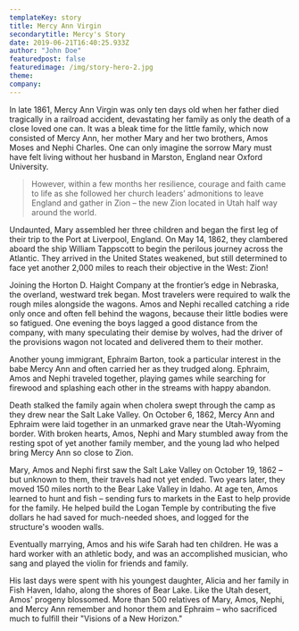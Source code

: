 ```yaml
---
templateKey: story
title: Mercy Ann Virgin
secondarytitle: Mercy's Story
date: 2019-06-21T16:40:25.933Z
author: "John Doe"
featuredpost: false
featuredimage: /img/story-hero-2.jpg
theme:
company:
---
```


In late 1861, Mercy Ann Virgin was only ten days old when her father died tragically in a railroad accident, devastating her family as only the death of a close loved one can. It was a bleak time for the little family, which now consisted of Mercy Ann, her mother Mary and her two brothers, Amos Moses and Nephi Charles. One can only imagine the sorrow Mary must have felt living without her husband in Marston, England near Oxford University.

> However, within a few months her resilience, courage and faith came to life as she followed her church leaders’ admonitions to leave England and gather in Zion – the new Zion located in Utah half way around the world.

Undaunted, Mary assembled her three children and began the first leg of their trip to the Port at Liverpool, England. On May 14, 1862, they clambered aboard the ship William Tappscott to begin the perilous journey across the Atlantic. They arrived in the United States weakened, but still determined to face yet another 2,000 miles to reach their objective in the West: Zion!

Joining the Horton D. Haight Company at the frontier’s edge in Nebraska, the overland, westward trek began. Most travelers were required to walk the rough miles alongside the wagons. Amos and Nephi recalled catching a ride only once and often fell behind the wagons, because their little bodies were so fatigued. One evening the boys lagged a good distance from the company, with many speculating their demise by wolves, had the driver of the provisions wagon not located and delivered them to their mother.

Another young immigrant, Ephraim Barton, took a particular interest in the babe Mercy Ann and often carried her as they trudged along. Ephraim, Amos and Nephi traveled together, playing games while searching for firewood and splashing each other in the streams with happy abandon.

Death stalked the family again when cholera swept through the camp as they drew near the Salt Lake Valley. On October 6, 1862, Mercy Ann and Ephraim were laid together in an unmarked grave near the Utah-Wyoming border. With broken hearts, Amos, Nephi and Mary stumbled away from the resting spot of yet another family member, and the young lad who helped bring Mercy Ann so close to Zion.

Mary, Amos and Nephi first saw the Salt Lake Valley on October 19, 1862 – but unknown to them, their travels had not yet ended. Two years later, they moved 150 miles north to the Bear Lake Valley in Idaho. At age ten, Amos learned to hunt and fish – sending furs to markets in the East to help provide for the family. He helped build the Logan Temple by contributing the five dollars he had saved for much-needed shoes, and logged for the structure's wooden walls.

Eventually marrying, Amos and his wife Sarah had ten children. He was a hard worker with an athletic body, and was an accomplished musician, who sang and played the violin for friends and family.

His last days were spent with his youngest daughter, Alicia and her family in Fish Haven, Idaho, along the shores of Bear Lake. Like the Utah desert, Amos' progeny blossomed. More than 500 relatives of Mary, Amos, Nephi, and Mercy Ann remember and honor them and Ephraim – who sacrificed much to fulfill their "Visions of a New Horizon."
